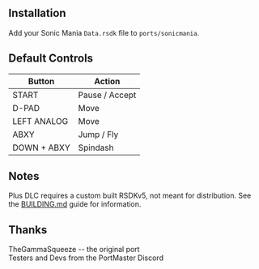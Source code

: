 ## Installation
Add your Sonic Mania `Data.rsdk` file to `ports/sonicmania`.

## Default Controls
| Button | Action |
|--|--|
|START|Pause / Accept|
|D-PAD|Move|
|LEFT ANALOG|Move|
|ABXY|Jump / Fly|
|DOWN + ABXY|Spindash|

## Notes
Plus DLC requires a custom built RSDKv5, not meant for distribution. See the [BUILDING.md](https://github.com/PortsMaster/PortMaster-New/blob/main/ports/sonic.mania/sonicmania/BUILDING.md) guide for information.

## Thanks
TheGammaSqueeze -- the original port  
Testers and Devs from the PortMaster Discord  




